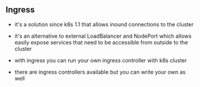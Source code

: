 ## Ingress

- it's a solution since k8s 1.1 that allows inound connections to the cluster

- it's an alternative to external LoadBalancer and NodePort which allows easily
expose services that need to be accessible from outside to the cluster

- with ingress you can run your own ingress controller with k8s cluster

- there are ingress controllers available but you can write your own as well 
